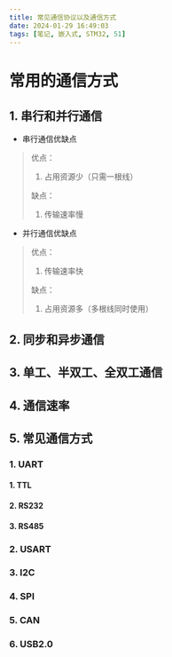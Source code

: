 ```yaml
---
title: 常见通信协议以及通信方式
date: 2024-01-29 16:49:03
tags: [笔记, 嵌入式, STM32, 51]
---
```


# 常用的通信方式

## 1. 串行和并行通信

* 串行通信优缺点

> 优点：
>
> 	1. 占用资源少（只需一根线）
>
> 缺点：
>
> 	1. 传输速率慢

* 并行通信优缺点

> 优点：
>
>  	1. 传输速率快
>
> 缺点：
>
>  	1. 占用资源多（多根线同时使用）

## 2. 同步和异步通信



## 3. 单工、半双工、全双工通信

## 4. 通信速率

## 5. 常见通信方式

### 1. UART

#### 1. TTL

#### 2. RS232

#### 3. RS485

### 2. USART

### 3.  I2C

### 4. SPI

### 5. CAN

### 6. USB2.0
